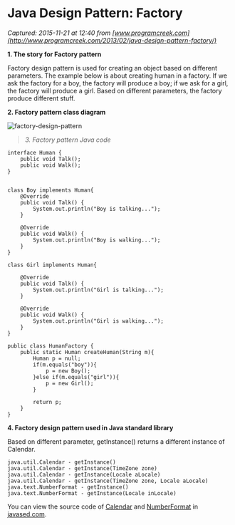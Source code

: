 # Java Design Pattern: Factory

_Captured: 2015-11-21 at 12:40 from [www.programcreek.com](http://www.programcreek.com/2013/02/java-design-pattern-factory/)_

**1\. The story for Factory pattern**

Factory design pattern is used for creating an object based on different parameters. The example below is about creating human in a factory. If we ask the factory for a boy, the factory will produce a boy; if we ask for a girl, the factory will produce a girl. Based on different parameters, the factory produce different stuff.

**2\. Factory pattern class diagram**

![factory-design-pattern](http://www.programcreek.com/wp-content/uploads/2013/02/factory-design-pattern.png)

> _3. Factory pattern Java code_
    
    
    interface Human {
    	public void Talk();
    	public void Walk();
    }
     
     
    class Boy implements Human{
    	@Override
    	public void Talk() {
    		System.out.println("Boy is talking...");		
    	}
     
    	@Override
    	public void Walk() {
    		System.out.println("Boy is walking...");
    	}
    }
     
    class Girl implements Human{
     
    	@Override
    	public void Talk() {
    		System.out.println("Girl is talking...");	
    	}
     
    	@Override
    	public void Walk() {
    		System.out.println("Girl is walking...");
    	}
    }
     
    public class HumanFactory {
    	public static Human createHuman(String m){
    		Human p = null;
    		if(m.equals("boy")){
    			p = new Boy();
    		}else if(m.equals("girl")){
    			p = new Girl();
    		}
     
    		return p;
    	}
    }

**4\. Factory design pattern used in Java standard library**

Based on different parameter, getInstance() returns a different instance of Calendar.
    
    
    java.util.Calendar - getInstance()
    java.util.Calendar - getInstance(TimeZone zone)
    java.util.Calendar - getInstance(Locale aLocale)
    java.util.Calendar - getInstance(TimeZone zone, Locale aLocale)
    java.text.NumberFormat - getInstance()
    java.text.NumberFormat - getInstance(Locale inLocale)
    

You can view the source code of [Calendar](http://www.javased.com/index.php?source_dir=openjdk-7/java/util/Calendar.java#getInstance-Locale-aLocale) and [NumberFormat](http://www.javased.com/index.php?source_dir=openjdk-7/java/text/NumberFormat.java) in [javased.com](http://www.javased.com/?action=source-search).
